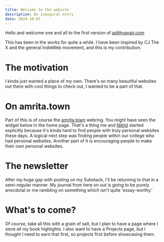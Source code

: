 ```yaml
---
title: Welcome to the website
description: An inaugural entry
date: 2024-10-07
---
```


Hello and welcome one and all to the first version of [adithyanair.com](https://adithyanair.com/)

This has been in the works for quite a while. I have been inspired by CJ The X and the general IndieWeb movement, and this is my contribution.

# The motivation

I kinda just wanted a place of my own. There's so many beautiful websites out there with cool things to check out, I wanted to be a part of that.

# On amrita.town

Part of this is of course the [amrita.town](https://amrita.town) webring. You might have seen the widget below in the home page. That's a thing me and [Nikhil](https://heftymouse.me) started explicitly because it's kinda hard to find people with truly personal websites these days. A logical next step was finding people within our college who had personal websites. Another part of it is encouraging people to make their own personal websites.

# The newsletter

After my huge gap with posting on my Substack, I'll be returning to that in a semi-regular manner. My journal from here on out is going to be purely anecdotal or me rambling on something which isn't quite 'essay-worthy.'

# What's to come?

Of course, take all this with a grain of salt, but I plan to have a page where I store all my book highlights. I also want to have a Projects page, but I thought I need to earn that first, so projects first before showcasing them.
